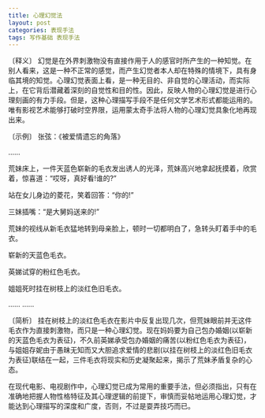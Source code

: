 ```yaml
---
title: 心理幻觉法
layout: post
categories: 表现手法
tags: 写作基础 表现手法
---
```


〔释义〕 幻觉是在外界刺激物没有直接作用于人的感官时所产生的一种知觉。在别人看来，这是一种不正常的感觉，而产生幻觉者本人却在特殊的情境下，具有身临其境的知觉。心理幻觉表面上看，是一种无目的、非自觉的心理活动，而实际上，在它背后潜藏着深刻的自觉性和目的性。因此，反映人物的心理幻觉是进行心理刻画的有力手段。但是，这种心理描写手段不是任何文学艺术形式都能运用的。唯有影视艺术能够打破时空界限，运用蒙太奇手法将人物的心理幻觉具象化地再现出来。

〔示例〕 张弦：《被爱情遗忘的角落》

……

荒妹床上，一件天蓝色崭新的毛衣发出诱人的光泽，荒妹高兴地拿起抚摸着，欣赏着，惊喜道：“哎呀，真好看!谁的?”

站在女儿身边的菱花，笑着回答：“你的!”

三妹插嘴：“是大舅妈送来的!”

荒妹的视线从新毛衣猛地转到母亲脸上，顿时一切都明白了，急转头盯着手中的毛衣。

崭新的天蓝色毛衣。

英娣试穿的粉红色毛衣。

姐姐死时挂在树枝上的淡红色旧毛衣。

…… ……

〔简析〕 挂在树枝上的淡红色毛衣在影片中反复出现几次，但荒妹眼前并无这件毛衣作为直接刺激物，而只是一种心理幻觉。现在妈妈要为自己包办婚姻(以崭新的天蓝色毛衣为表征)，不久前英娣承受包办婚姻的痛苦(以粉红色毛衣为表征)，与姐姐存妮由于愚昧无知而又大胆追求爱情的悲剧(以挂在树枝上的淡红色旧毛衣为表征)联结在一起，三件毛衣将现实和历史凝聚起来，揭示了荒妹矛盾复杂的心态。

在现代电影、电视剧作中，心理幻觉已成为常用的重要手法，但必须指出，只有在准确地把握人物性格特征及其心理逻辑的前提下，审慎而妥帖地运用心理幻觉，才能达到心理描写的深度和广度，否则，不过是耍弄技巧而已。 